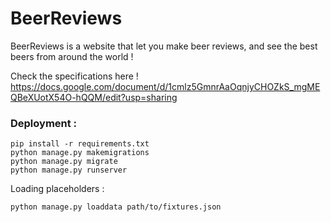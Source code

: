 # BeerReviews
BeerReviews is a website that let you make beer reviews, and see the best beers from around the world !

Check the specifications here !
https://docs.google.com/document/d/1cmlz5GmnrAaOqnjyCHOZkS_mgMEQBeXUotX54O-hQQM/edit?usp=sharing

### Deployment : 

```shell
pip install -r requirements.txt
python manage.py makemigrations
python manage.py migrate
python manage.py runserver
```

Loading placeholders : 
```
python manage.py loaddata path/to/fixtures.json
```
